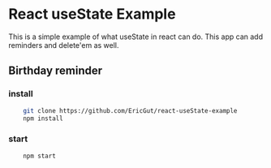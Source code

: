 # React useState Example

This is a simple example of what useState in react can do.
This app can add reminders and delete'em as well.

## Birthday reminder

### install

```bash
    git clone https://github.com/EricGut/react-useState-example
    npm install
```

### start

```bash
    npm start
```
